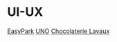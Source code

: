 # UI-UX
[EasyPark](https://www.figma.com/proto/PBOzf9Kys601114wM6a8Rs/D3?node-id=48-1053&starting-point-node-id=48%3A203&t=OOTQgdo5F4pN08y1-1)
[UNO](https://www.figma.com/proto/N03kct1WQEh8nnkgXsdyNR/HCI-Quiz_Uno?node-id=70-36&t=6An472QfsdQGKzcf-1)
[Chocolaterie Lavaux](https://www.figma.com/proto/5s99Ae3mFtQLpviF2ygNLp/Deliverable_2?node-id=2-2&starting-point-node-id=2%3A2&scaling=scale-down&t=I2us7sQi1wn5cKoH-1)
